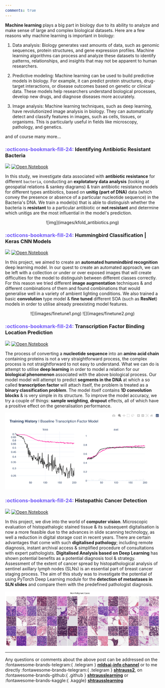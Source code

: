 ```yaml
---
comments: true
---
```


**Machine learning** plays a big part in biology due to its ability to analyze and make sense of large and complex biological datasets. Here are a few reasons why machine learning is important in biology:

1. Data analysis: Biology generates vast amounts of data, such as genomic sequences, protein structures, and gene expression profiles. Machine learning algorithms can process and analyze these datasets to identify patterns, relationships, and insights that may not be apparent to human researchers.

2. Predictive modeling: Machine learning can be used to build predictive models in biology. For example, it can predict protein structures, drug-target interactions, or disease outcomes based on genetic or clinical data. These models help researchers understand biological processes, develop new drugs, and diagnose diseases more accurately.

3. Image analysis: Machine learning techniques, such as deep learning, have revolutionized image analysis in biology. They can automatically detect and classify features in images, such as cells, tissues, or organisms. This is particularly useful in fields like microscopy, pathology, and genetics.

and of course many more...

### <b><span style='color:#7058f8;text-align:center'>:octicons-bookmark-fill-24:  </span>Identifying Antibiotic Resistant Bacteria</b>

![](https://img.shields.io/badge/category-binary-5D58CF) 
[![Open Notebook](https://img.shields.io/badge/Kaggle-View-006eca?logo=Jupyter&logoColor=3094e7)](https://www.kaggle.com/code/shtrausslearning/bio-identifying-antibiotic-resistant-bacteria/)

In this study, we investigate data associated with **antibiotic resistance** for different `bacteria`, conducting an **explotatory data analysis** (looking at geospatial relations & sankey diagrams) & train antibiotic resistance models for different types antibiotics, based on **unitig (part of DNA)** data (which convey the presence or absence of a particular nucleotide sequence) in the Bacteria's DNA. We train a model(s) that is able to distinguish whether the bacteria is **resistant** to a particular antibiotic or **not resistant** and determine which unitigs are the most influential in the model's prediction.

<center>
![img](images/kfold_antibiotics.png)
</center>

### <b><span style='color:#7058f8;text-align:center'>:octicons-bookmark-fill-24:  </span>Hummingbird Classification | Keras CNN Models</b>

![](https://img.shields.io/badge/category-multiclass-5D58CF) 
[![Open Notebook](https://img.shields.io/badge/Kaggle-View-006eca?logo=Jupyter&logoColor=3094e7)](https://www.kaggle.com/code/shtrausslearning/hummingbird-classification-keras-cnn-models)

In this project, we aimed to create an **automated hummindbird recognition** deep learning model. In our quest to create an automated approach, we can be left with a collection or under or over exposed images that will create difficulties for the model to distinguish between different classes correctly. For this reason we tried different **image augmentation** techniques & and different combinations of them and found combinations that would generalise well in a variety of ambient lighting conditions. We also trained a basic **convolution** type model & **fine tuned** different SOA (such as **ResNet**) models in order to utilise already preexisting model features. 

<center>
![](images/finetune1.png)
![](images/finetune2.png)
</center>

### <b><span style='color:#7058f8;text-align:center'>:octicons-bookmark-fill-24:  </span>Transcription Factor Binding Location Prediction</b>

![](https://img.shields.io/badge/category-binary-5D58CF) 
[![Open Notebook](https://img.shields.io/badge/Kaggle-View-006eca?logo=Jupyter&logoColor=3094e7)](https://www.kaggle.com/code/shtrausslearning/transcription-factor-binding-location-prediction)

The process of converting a **nucleotide sequence** into an **amino acid chain** containing proteins is not a very straightforward process, the complex process is not straightforward to not easy to understand. What we can do is attempt to utilise **deep learning** in order to model a relation for our **biological phenomenon** associated with the above biological process. Our model model will attempt to predict **segments in the DNA** at which a so called **transcription factor** will attach itself, the problem is treated as a **binary classification problem**. The model itself contains **1D convolution blocks** & is very simple in its structure. To improve the model accuracy, we try a couple of things: **sample weighting**, **dropout** effects, all of which have a prositive effect on the generalisation performance.

![](images/auc_tf.png)

### <b><span style='color:#7058f8;text-align:center'>:octicons-bookmark-fill-24:  </span>Histopathic Cancer Detection</b>

![](https://img.shields.io/badge/category-binary-5D58CF) 
[![Open Notebook](https://img.shields.io/badge/Kaggle-View-006eca?logo=Jupyter&logoColor=3094e7)](https://www.kaggle.com/code/shtrausslearning/pytorch-cnn-binary-image-classification)

In this project, we dive into the world of **computer vision**. Microscopic evaluation of histopathalogic stained tissue & its subsequent digitalisation is now a more feasible due to the advances in slide scanning technology, as well a reduction in digital storage cost in recent years. There are certain advantages that come with such **digitalised pathology**; including remote diagnosis, instant archival access & simplified procedure of consultations with expert pathologists. **Digitalised Analysis based on Deep Learning** has shown potential benefits as a potential diagnosis tool & strategy. Assessment of the extent of cancer spread by histopathological analysis of sentinel axillary lymph nodes (SLNs) is an essential part of breast cancer staging process. The aim of this study was to investigate the potential of using PyTorch Deep Learning module for the **detection of metastases in SLN slides** and compare them with the predefined pathologist diagnosis.

![](images/histopathic.png)

---

Any questions or comments about the above post can be addressed on the :fontawesome-brands-telegram:{ .telegram } **[mldsai-info channel](https://t.me/mldsai_info)** or to me directly :fontawesome-brands-telegram:{ .telegram } **[shtrauss2](https://t.me/shtrauss2)**, on :fontawesome-brands-github:{ .github } **[shtrausslearning](https://github.com/shtrausslearning)** or :fontawesome-brands-kaggle:{ .kaggle} **[shtrausslearning](https://kaggle.com/shtrausslearning)**

